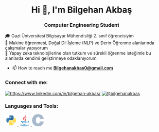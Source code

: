 <h1 align="center">Hi 👋, I'm Bilgehan Akbaş</h1>
<h3 align="center">Computer Engineering Student</h3>

<p>
  🎓 Gazi Üniversitesi Bilgisayar Mühendisliği 2. sınıf öğrencisiyim<br>
  🤖 Makine öğrenmesi, Doğal Dil İşleme (NLP) ve Derin Öğrenme alanlarında çalışmalar yapıyorum<br>
  🔬 Yapay zeka teknolojilerine olan tutkum ve sürekli öğrenme isteğimle bu alanlarda kendimi geliştirmeye odaklanıyorum
</p>

- 📫 How to reach me **Bilgehanakbas0@gmail.com**

<h3 align="left">Connect with me:</h3>
<p align="left">
<a href="https://www.linkedin.com/in/bilgehan-akbas/" target="blank"><img align="center" src="https://raw.githubusercontent.com/rahuldkjain/github-profile-readme-generator/master/src/images/icons/Social/linked-in-alt.svg" alt="https://www.linkedin.com/in/bilgehan-akbas/" height="30" width="40" /></a>
<a href="https://medium.com/@bilgehanakbas" target="blank"><img align="center" src="https://raw.githubusercontent.com/rahuldkjain/github-profile-readme-generator/master/src/images/icons/Social/medium.svg" alt="@bilgehanakbas" height="30" width="40" /></a>
</p>

<h3 align="left">Languages and Tools:</h3>
<p align="left"> <a href="https://www.python.org" target="_blank" rel="noreferrer"> <img src="https://raw.githubusercontent.com/devicons/devicon/master/icons/python/python-original.svg" alt="python" width="40" height="40"/> </a> <a href="https://www.java.com/" target="_blank" rel="noreferrer"> <img src="https://raw.githubusercontent.com/devicons/devicon/master/icons/java/java-original.svg" alt="java" width="40" height="40"/> </a> <a href="https://www.cprogramming.com/" target="_blank" rel="noreferrer"> <img src="https://raw.githubusercontent.com/devicons/devicon/master/icons/c/c-original.svg" alt="c" width="40" height="40"/> </a> </p>

